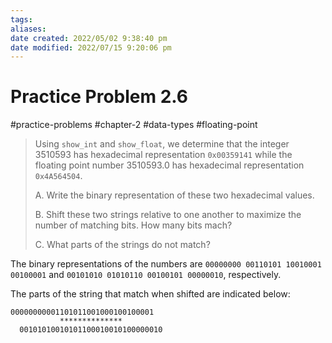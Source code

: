 ```yaml
---
tags: 
aliases: 
date created: 2022/05/02 9:38:40 pm
date modified: 2022/07/15 9:20:06 pm
---
```


# Practice Problem 2.6

#practice-problems #chapter-2 #data-types #floating-point

> Using `show_int` and `show_float`, we determine that the integer 3510593 has hexadecimal representation `0x00359141` while the floating point number 3510593.0 has hexadecimal representation `0x4A564504`.
>
> A. Write the binary representation of these two hexadecimal values.
>
> B. Shift these two strings relative to one another to maximize the number of matching bits. How many bits mach?
>
> C. What parts of the strings do not match?

The binary representations of the numbers are `00000000 00110101 10010001 00100001` and `00101010 01010110 00100101 00000010`, respectively.

The parts of the string that match when shifted are indicated below:

```
00000000001101011001000100100001
           **************
  00101010010101100010010100000010
```
